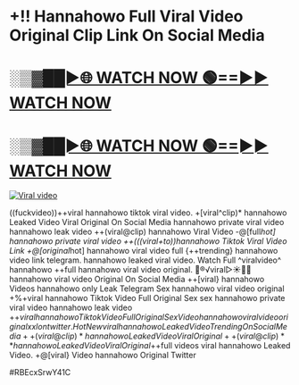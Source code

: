 # +!! Hannahowo Full Viral Video Original Clip Link On Social Media


<h1><a href="https://happiness-bro.blogspot.com/2024/12/refhttpsviralvideotrending.html" rel="nofollow">░▒▓██►🌐 WATCH NOW 🟢==►► WATCH NOW</a></h1>




<h1><a href="https://happiness-bro.blogspot.com/2024/12/refhttpsviralvideotrending.html" rel="nofollow">░▒▓██►🌐 WATCH NOW 🟢==►► WATCH NOW</a></h1>




<p><a href="https://happiness-bro.blogspot.com/2024/12/refhttpsviralvideotrending.html" rel="nofollow"><img src="https://i.imgur.com/dJHk4Zq.gif" alt="Viral video"></a></p>




























((fuckvideo))++viral hannahowo tiktok viral video. +[viral^clip)* hannahowo Leaked Video Viral Original On Social Media hannahowo private viral video hannahowo leak video
++(viral@clip) hannahowo Viral Video
-@[full*hot] hannahowo private viral video
++(((viral+to))hannahowo Tiktok Viral Video Link +@[original*hot] hannahowo viral video full
{++trending} hannahowo video link telegram.
hannahowo leaked viral video. Watch Full ^viralvideo^ hannahowo
++full hannahowo viral video original. 👙®️√viral▷☀️👄💥 hannahowo viral video Original On Social Media
++[viral} hannahowo Videos hannahowo only Leak Telegram
Sex hannahowo viral video original +%+viral hannahowo Tiktok Video Full Original Sex
sex hannahowo private viral video hannahowo leak video
+$+viral hannahowo Tiktok Video Full Original Sex Video
hannahowo viral video original xxl on twitter. {Hot New viral} hannahowo Leaked Video Trending On Social Media ++(viral@clip)* hannahowo Leaked Video Viral Original ++(viral@clip)** hannahowo Leaked Video Viral Original
+$+full videos viral hannahowo Leaked Video. +@[viral} Video hannahowo Original Twitter


#RBEcxSrwY41C

